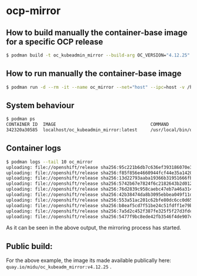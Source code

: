 # ocp-mirror


## How to build manually the container-base image for a specific OCP release

```bash
$ podman build -t oc_kubeadmin_mirror --build-arg OC_VERSION="4.12.25" --build-arg OC_MIRROR_VERSION="4.12.25" .
```

## How to run manually the container-base image

```bash
$ podman run -d --rm -it --name oc_mirror --net="host" --ipc=host -v /home/midu/.docker:/home/admin/.docker:z -v /app:/app/cluster-operators:z oc_kubeadmin_mirror:latest
```

## System behaviour

```bash
$ podman ps
CONTAINER ID  IMAGE                                    COMMAND               CREATED        STATUS            PORTS                   NAMES
342320a30585  localhost/oc_kubeadmin_mirror:latest     /usr/local/bin/oc...  3 minutes ago  Up 3 minutes ago                          oc_mirror
```

## Container logs

```bash
$ podman logs --tail 10 oc_mirror
uploading: file://openshift/release sha256:95c221b6db7c636ef393186070e33610c70d3f392496b319fb3bb782860de355 16.66KiB
uploading: file://openshift/release sha256:f85f856e4660944fcf44e35a1420eef55e4aa3d7d7f7bb4e8806be8b85096537 21.71MiB
uploading: file://openshift/release sha256:13d22793aaba19366b31951666fb198365418efb12d0c7c42af851a3242f8e5f 215.1MiB
uploading: file://openshift/release sha256:5742b67e7824f6c2182643b2d012291ca77d4280ccdd3de6f2378f4e19f9e29f 17.43KiB
uploading: file://openshift/release sha256:76d2839c958caebc47eb7a46a3140437d2a1635f6eebc3c394342068b7c2f47d 18.52KiB
uploading: file://openshift/release sha256:42b38474da8b3095ebbea049f11dc4d7ee6c9e775dc2f738e040b1cc32dae2fe 44.38MiB
uploading: file://openshift/release sha256:553a51ac201c62bfe80dc6cc0d652438d45ddaf2758c13944616e8f4e87957f3 9.022MiB
uploading: file://openshift/release sha256:b8eaf5cd7f51be24c51fdff1e79ba672c9cfa7e4650d3db3c60d28a534949b73 18.11KiB
uploading: file://openshift/release sha256:7a5d2c452f387fe325f5f27d3fdc7698cd68a3de1ca0c226246ccbc8e55cf987 18.49KiB
uploading: file://openshift/release sha256:5477f9bc8ede42fb3546f4de907c52750efd4433de56cfecaa8216b9c08d694c 31.89MiB
```

As it can be seen in the above output, the mirroring process has started.

## Public build:

For the above example, the image its made available publically here: `quay.io/midu/oc_kubeadm_mirror:v4.12.25` . 
